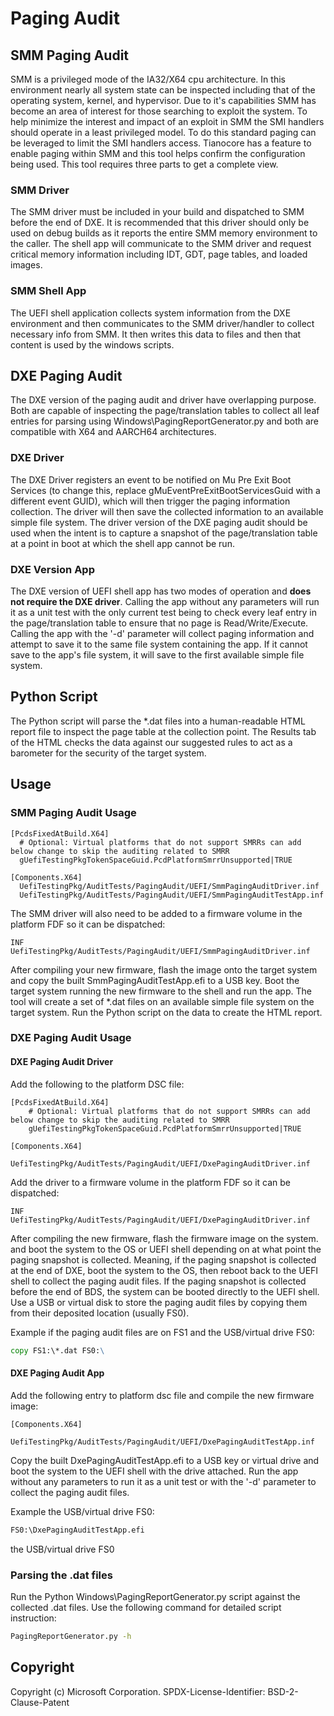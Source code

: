 # Paging Audit

## SMM Paging Audit

SMM is a privileged mode of the IA32/X64 cpu architecture.  In this environment nearly all system state can
be inspected including that of the operating system, kernel, and hypervisor.  Due to it's
capabilities SMM has become an area of interest for those searching to exploit the system.
To help minimize the interest and impact of an exploit in SMM the SMI handlers should operate
in a least privileged model.  To do this standard paging can be leveraged to limit the SMI
handlers access.  Tianocore has a feature to enable paging within SMM and this tool helps confirm
the configuration being used.  This tool requires three parts to get a complete view.

### SMM Driver

The SMM driver must be included in your build and dispatched to SMM before the end of DXE.  It is
recommended that this driver should only be used on debug builds as it reports the entire
SMM memory environment to the caller.  The shell app will communicate to the SMM driver and
request critical memory information including IDT, GDT, page tables, and loaded images.

### SMM Shell App

The UEFI shell application collects system information from the DXE environment and then
communicates to the SMM driver/handler to collect necessary info from SMM.  It then
writes this data to files and then that content is used by the windows scripts.

## DXE Paging Audit

The DXE version of the paging audit and driver have overlapping purpose. Both are capable of
inspecting the page/translation tables to collect all leaf entries for parsing using
Windows\PagingReportGenerator.py and both are compatible with X64 and AARCH64 architectures.

### DXE Driver

The DXE Driver registers an event to be notified on Mu Pre Exit Boot Services (to change this,
replace gMuEventPreExitBootServicesGuid with a different event GUID), which will then trigger
the paging information collection. The driver will then save the collected information to
an available simple file system. The driver version of the DXE paging audit should be used
when the intent is to capture a snapshot of the page/translation table at a point in boot at
which the shell app cannot be run.

### DXE Version App

The DXE version of UEFI shell app has two modes of operation and **does not require the DXE driver**.
Calling the app without any parameters will run it as a unit test with the only current test being
to check every leaf entry in the page/translation table to ensure that no page is Read/Write/Execute.
Calling the app with the '-d' parameter will collect paging information and attempt to save it to the
same file system containing the app. If it cannot save to the app's file system, it will save to the
first available simple file system.

## Python Script

The Python script will parse the *.dat files into a human-readable HTML report file to inspect
the page table at the collection point. The Results tab of the HTML checks the data against our suggested
rules to act as a barometer for the security of the target system.

## Usage

### SMM Paging Audit Usage

```text
[PcdsFixedAtBuild.X64]
  # Optional: Virtual platforms that do not support SMRRs can add below change to skip the auditing related to SMRR
  gUefiTestingPkgTokenSpaceGuid.PcdPlatformSmrrUnsupported|TRUE

[Components.X64]
  UefiTestingPkg/AuditTests/PagingAudit/UEFI/SmmPagingAuditDriver.inf
  UefiTestingPkg/AuditTests/PagingAudit/UEFI/SmmPagingAuditTestApp.inf
```

The SMM driver will also need to be added to a firmware volume in the platform FDF so it can be dispatched:

```text
INF UefiTestingPkg/AuditTests/PagingAudit/UEFI/SmmPagingAuditDriver.inf
```

After compiling your new firmware, flash the image onto the target system and copy the built SmmPagingAuditTestApp.efi
to a USB key. Boot the target system running the new firmware to the shell and run the app. The tool will create
a set of *.dat files on an available simple file system on the target system. Run the Python script on the data
to create the HTML report.

### DXE Paging Audit Usage

#### DXE Paging Audit Driver

Add the following to the platform DSC file:

```text
[PcdsFixedAtBuild.X64]
    # Optional: Virtual platforms that do not support SMRRs can add below change to skip the auditing related to SMRR
    gUefiTestingPkgTokenSpaceGuid.PcdPlatformSmrrUnsupported|TRUE

[Components.X64]
    UefiTestingPkg/AuditTests/PagingAudit/UEFI/DxePagingAuditDriver.inf
```

Add the driver to a firmware volume in the platform FDF so it can be dispatched:

```text
INF UefiTestingPkg/AuditTests/PagingAudit/UEFI/DxePagingAuditDriver.inf
```

After compiling the new firmware, flash the firmware image on the system. and boot the system to the OS or UEFI shell
depending on at what point the paging snapshot is collected. Meaning, if the paging snapshot is collected at the end of
DXE, boot the system to the OS, then reboot back to the UEFI shell to collect the paging audit files.
If the paging snapshot is collected before the end of BDS, the system can be booted directly to the UEFI shell.
Use a USB or virtual disk to store the paging audit files by copying them from their deposited location (usually FS0).

Example if the paging audit files are on FS1 and the USB/virtual drive FS0:

```cmd
copy FS1:\*.dat FS0:\
```

#### DXE Paging Audit App

Add the following entry to platform dsc file and compile the new firmware image:

```text
[Components.X64]
    UefiTestingPkg/AuditTests/PagingAudit/UEFI/DxePagingAuditTestApp.inf
```

Copy the built DxePagingAuditTestApp.efi to a USB key or virtual drive and boot the system to the
UEFI shell with the drive attached. Run the app without any parameters to run it as a unit test or
with the '-d' parameter to collect the paging audit files.

Example the USB/virtual drive FS0:

```cmd
FS0:\DxePagingAuditTestApp.efi
```

the USB/virtual drive FS0

### Parsing the .dat files

Run the Python Windows\PagingReportGenerator.py script against the collected .dat files. Use the following
command for detailed script instruction:

```cmd
PagingReportGenerator.py -h
```

## Copyright

Copyright (c) Microsoft Corporation.
SPDX-License-Identifier: BSD-2-Clause-Patent
